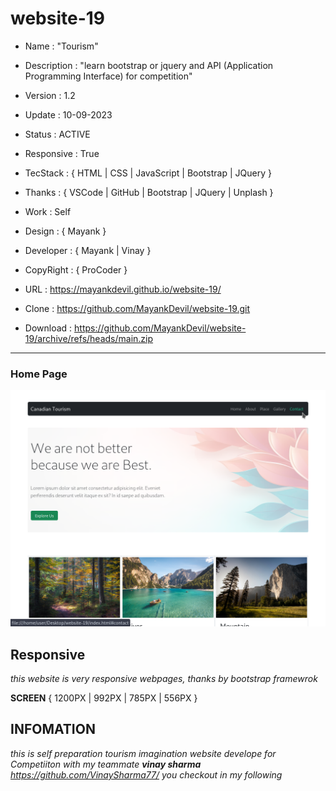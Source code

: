 # website-19

- Name : "Tourism"

- Description : "learn bootstrap or jquery and API (Application Programming Interface) for competition"

- Version : 1.2

- Update : 10-09-2023

- Status : ACTIVE

- Responsive : True

- TecStack : { HTML | CSS | JavaScript | Bootstrap | JQuery }

- Thanks : { VSCode | GitHub | Bootstrap | JQuery | Unplash }

- Work : Self

- Design : { Mayank }

- Developer : { Mayank | Vinay }

- CopyRight : { ProCoder }

- URL : https://mayankdevil.github.io/website-19/

- Clone : https://github.com/MayankDevil/website-19.git

- Download : https://github.com/MayankDevil/website-19/archive/refs/heads/main.zip

---

### Home Page

![HomePage](./data/tourismHome.png "HomePage")

## Responsive

_this website is very responsive webpages, thanks by bootstrap framewrok_

**SCREEN** { 1200PX | 992PX | 785PX | 556PX }

## INFOMATION

_this is self preparation tourism imagination website develope for Competiiton with my teammate **vinay sharma** <https://github.com/VinaySharma77/> you checkout in my following_

